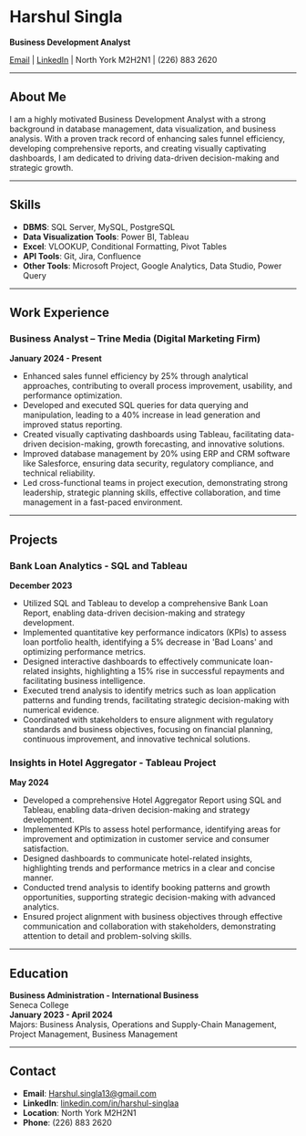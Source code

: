 # Harshul Singla

**Business Development Analyst**

[Email](mailto:Harshul.singla13@gmail.com) | [LinkedIn](https://www.linkedin.com/in/harshul-singlaa) | North York M2H2N1 | (226) 883 2620

---

## About Me

I am a highly motivated Business Development Analyst with a strong background in database management, data visualization, and business analysis. With a proven track record of enhancing sales funnel efficiency, developing comprehensive reports, and creating visually captivating dashboards, I am dedicated to driving data-driven decision-making and strategic growth.

---

## Skills

- **DBMS**: SQL Server, MySQL, PostgreSQL
- **Data Visualization Tools**: Power BI, Tableau
- **Excel**: VLOOKUP, Conditional Formatting, Pivot Tables
- **API Tools**: Git, Jira, Confluence
- **Other Tools**: Microsoft Project, Google Analytics, Data Studio, Power Query

---

## Work Experience

### Business Analyst – Trine Media (Digital Marketing Firm)
**January 2024 - Present**

- Enhanced sales funnel efficiency by 25% through analytical approaches, contributing to overall process improvement, usability, and performance optimization.
- Developed and executed SQL queries for data querying and manipulation, leading to a 40% increase in lead generation and improved status reporting.
- Created visually captivating dashboards using Tableau, facilitating data-driven decision-making, growth forecasting, and innovative solutions.
- Improved database management by 20% using ERP and CRM software like Salesforce, ensuring data security, regulatory compliance, and technical reliability.
- Led cross-functional teams in project execution, demonstrating strong leadership, strategic planning skills, effective collaboration, and time management in a fast-paced environment.

---

## Projects

### Bank Loan Analytics - SQL and Tableau
**December 2023**

- Utilized SQL and Tableau to develop a comprehensive Bank Loan Report, enabling data-driven decision-making and strategy development.
- Implemented quantitative key performance indicators (KPIs) to assess loan portfolio health, identifying a 5% decrease in 'Bad Loans' and optimizing performance metrics.
- Designed interactive dashboards to effectively communicate loan-related insights, highlighting a 15% rise in successful repayments and facilitating business intelligence.
- Executed trend analysis to identify metrics such as loan application patterns and funding trends, facilitating strategic decision-making with numerical evidence.
- Coordinated with stakeholders to ensure alignment with regulatory standards and business objectives, focusing on financial planning, continuous improvement, and innovative technical solutions.

### Insights in Hotel Aggregator - Tableau Project
**May 2024**

- Developed a comprehensive Hotel Aggregator Report using SQL and Tableau, enabling data-driven decision-making and strategy development.
- Implemented KPIs to assess hotel performance, identifying areas for improvement and optimization in customer service and consumer satisfaction.
- Designed dashboards to communicate hotel-related insights, highlighting trends and performance metrics in a clear and concise manner.
- Conducted trend analysis to identify booking patterns and growth opportunities, supporting strategic decision-making with advanced analytics.
- Ensured project alignment with business objectives through effective communication and collaboration with stakeholders, demonstrating attention to detail and problem-solving skills.

---

## Education

**Business Administration - International Business**  
Seneca College  
**January 2023 - April 2024**  
Majors: Business Analysis, Operations and Supply-Chain Management, Project Management, Business Management

---

## Contact

- **Email**: [Harshul.singla13@gmail.com](mailto:Harshul.singla13@gmail.com)
- **LinkedIn**: [linkedin.com/in/harshul-singlaa](https://www.linkedin.com/in/harshul-singlaa)
- **Location**: North York M2H2N1
- **Phone**: (226) 883 2620
